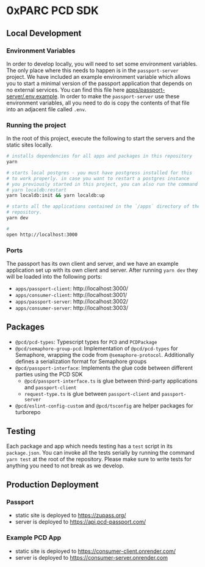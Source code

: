 # 0xPARC PCD SDK

## Local Development

### Environment Variables

In order to develop locally, you will need to set some environment variables. The only place
where this needs to happen is in the `passport-server` project. We have included an example
environment variable which allows you to start a minimal version of the passport application
that depends on no external services. You can find this file here [apps/passport-server/.env.example](apps/passport-server/.env.example). In order to make the `passport-server` use these environment variables,
all you need to do is copy the contents of that file into an adjacent file called `.env`.

### Running the project

In the root of this project, execute the following to start the servers and the static sites locally.

```bash
# installs dependencies for all apps and packages in this repository
yarn

# starts local postgres - you must have postgress installed for this
# to work properly. in case you want to restart a postgres instance
# you previously started in this project, you can also run the command
# yarn localdb:restart
yarn localdb:init && yarn localdb:up

# starts all the applications contained in the `/apps` directory of the
# repository.
yarn dev

#
open http://localhost:3000
```

### Ports

The passport has its own client and server, and we have an example application set up with its own client and server. After running `yarn dev` they will be loaded into the following ports:

- `apps/passport-client`: http://localhost:3000/
- `apps/consumer-client`: http://localhost:3001/
- `apps/passport-server`: http://localhost:3002/
- `apps/consumer-server`: http://localhost:3003/

## Packages

- `@pcd/pcd-types`: Typescript types for `PCD` and `PCDPackage`
- `@pcd/semaphore-group-pcd`: Implementation of `@pcd/pcd-types` for Semaphore, wrapping the code from `@semaphore-protocol`. Additionally defines a serialization format for Semaphore groups
- `@pcd/passport-interface`: Implements the glue code between different parties using the PCD SDK
  - `@pcd/passport-interface.ts` is glue between third-party applications and `passport-client`
  - `request-type.ts` is glue between `passport-client` and `passport-server`
- `@pcd/eslint-config-custom` and `@pcd/tsconfig` are helper packages for turborepo

## Testing

Each package and app which needs testing has a `test` script in its `package.json`. You can invoke all the tests serially by running the command `yarn test` at the root of the repository. Please make sure to write tests for anything you need to not break as we develop.

## Production Deployment

### Passport

- static site is deployed to https://zupass.org/
- server is deployed to https://api.pcd-passport.com/

### Example PCD App

- static site is deployed to https://consumer-client.onrender.com/
- server is deployed to https://consumer-server.onrender.com
